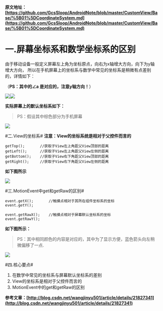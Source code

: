 **原文地址：[https://github.com/GcsSloop/AndroidNote/blob/master/CustomView/Base/%5B01%5DCoordinateSystem.md](https://github.com/GcsSloop/AndroidNote/blob/master/CustomView/Base/%5B01%5DCoordinateSystem.md)**

# 一.屏幕坐标系和数学坐标系的区别 #
由于移动设备一般定义屏幕左上角为坐标原点，向右为x轴增大方向，向下为y轴增大方向， 所以在手机屏幕上的坐标系与数学中常见的坐标系是稍微有点差别的，详情如下：

（**PS：其中的∠a 是对应的，注意y轴方向！**）

![](https://camo.githubusercontent.com/55c557b7591ca661ebf2e6ad6cea0570592d6075/687474703a2f2f7777322e73696e61696d672e636e2f6c617267652f30303558746469326a773166317179677a6676686f6a33303863306477676c722e6a7067)![](https://camo.githubusercontent.com/42523a55dc2c71f288166c04da524e350d9abfe4/687474703a2f2f7777312e73696e61696d672e636e2f6c617267652f30303558746469326a7731663171796862717669686a333038633064776a72682e6a7067)

**实际屏幕上的默认坐标系如下：**

> PS：假设其中棕色部分为手机屏幕

![](https://camo.githubusercontent.com/a0c38e4f124e4b2b4a90e0767f24ee9e7b76f992/687474703a2f2f7777332e73696e61696d672e636e2f6c617267652f30303558746469326a773166317179686a793768386a333038633064777133322e6a7067)

#二.View的坐标系#
**注意：View的坐标系统是相对于父控件而言的**

    getTop();       //获取子View左上角距父View顶部的距离
    getLeft();      //获取子View左上角距父View左侧的距离
    getBottom();    //获取子View右下角距父View顶部的距离
    getRight();     //获取子View右下角距父View左侧的距离

**如下图所示**

![](https://camo.githubusercontent.com/09df2f3f82180fd70ca62b084d906977215458f3/687474703a2f2f7777322e73696e61696d672e636e2f6c617267652f30303558746469326777316631717a7177766b6b626a33303863306477676d392e6a7067)

#三.MotionEvent中get和getRaw的区别#

    event.getX();       //触摸点相对于其所在组件坐标系的坐标
    event.getY();

    event.getRawX();    //触摸点相对于屏幕默认坐标系的坐标
    event.getRawY();

**如下图所示：**
> PS：其中相同颜色的内容是对应的，其中为了显示方便，蓝色箭头向左稍微偏移了一点.

![](https://camo.githubusercontent.com/e5f1fba429c2f848e8ab8a56401b1ea9853599d8/687474703a2f2f7777312e73696e61696d672e636e2f6c617267652f30303558746469326a77316631723262646c7168626a333038633064777765772e6a7067)

#四.核心要点#
1. 在数学中常见的坐标系与屏幕默认坐标系的差别
2. View的坐标系是相对于父控件而言的
3. MotionEvent中的get和getRaw的区别

**参考文章：[http://blog.csdn.net/wangjinyu501/article/details/21827341](http://blog.csdn.net/wangjinyu501/article/details/21827341)**